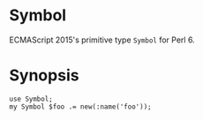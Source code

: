 Symbol
======

ECMAScript 2015's primitive type `Symbol` for Perl 6.

# Synopsis

    use Symbol;
    my Symbol $foo .= new(:name('foo'));
